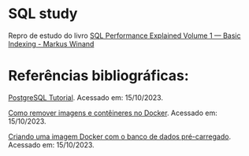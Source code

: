 # SQL study
Repro de estudo do livro [SQL Performance Explained Volume 1 — Basic Indexing - Markus Winand](https://use-the-index-luke.com/)

# Referências bibliográficas:

[PostgreSQL Tutorial](https://www.postgresqltutorial.com/). Acessado em: 15/10/2023.

[Como remover imagens e contêineres no Docker](https://www.freecodecamp.org/portuguese/news/como-remover-imagens-e-conteineres-no-docker/). Acessado em: 15/10/2023.

[Criando uma imagem Docker com o banco de dados pré-carregado](https://medium.com/opensanca/criando-uma-imagem-docker-com-o-banco-de-dados-pr%C3%A9-carregado-5b97b7802007). Acessado em: 15/10/2023.
